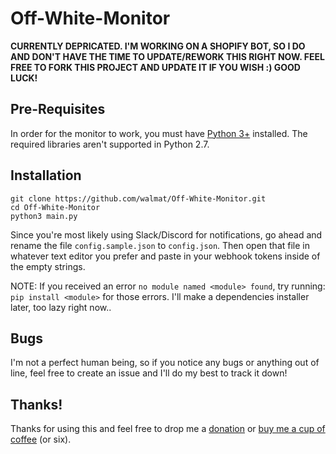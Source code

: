 # Off-White-Monitor

**CURRENTLY DEPRICATED. I'M WORKING ON A SHOPIFY BOT, SO I DO AND DON'T HAVE THE TIME TO UPDATE/REWORK THIS RIGHT NOW. FEEL FREE TO FORK THIS PROJECT AND UPDATE IT IF YOU WISH :) GOOD LUCK!**

## Pre-Requisites

In order for the monitor to work, you must have [Python 3+](https://www.python.org/downloads/) installed. The required libraries aren't supported in Python 2.7.

## Installation

`git clone https://github.com/walmat/Off-White-Monitor.git`<br>
`cd Off-White-Monitor`<br>
`python3 main.py`

Since you're most likely using Slack/Discord for notifications, go ahead and rename the file `config.sample.json` to `config.json`. Then open that file in whatever text editor you prefer and paste in your webhook tokens inside of the empty strings.

NOTE: If you received an error `no module named <module> found`, try running: `pip install <module>` for those errors. I'll make a dependencies installer later, too lazy right now..

## Bugs

I'm not a perfect human being, so if you notice any bugs or anything out of line, feel free to create an issue and I'll do my best to track it down!

## Thanks!

Thanks for using this and feel free to drop me a [donation](paypal.me/walmat) or [buy me a cup of coffee](https://www.buymeacoffee.com/nebula) (or six).

